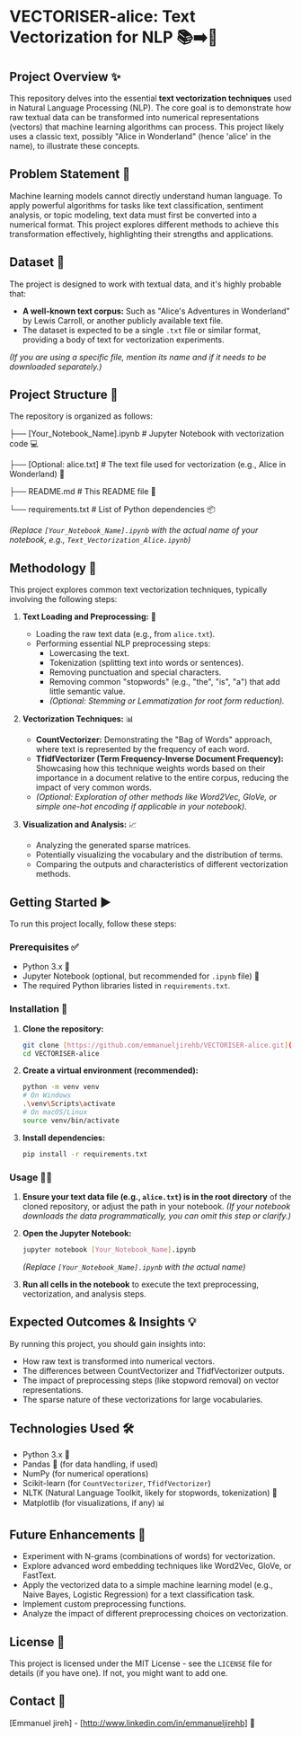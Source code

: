 

# VECTORISER-alice: Text Vectorization for NLP 📚➡️🔢

## Project Overview ✨

This repository delves into the essential **text vectorization techniques** used in Natural Language Processing (NLP). The core goal is to demonstrate how raw textual data can be transformed into numerical representations (vectors) that machine learning algorithms can process. This project likely uses a classic text, possibly "Alice in Wonderland" (hence 'alice' in the name), to illustrate these concepts.

## Problem Statement 🤔

Machine learning models cannot directly understand human language. To apply powerful algorithms for tasks like text classification, sentiment analysis, or topic modeling, text data must first be converted into a numerical format. This project explores different methods to achieve this transformation effectively, highlighting their strengths and applications.

## Dataset 📖

The project is designed to work with textual data, and it's highly probable that:
* **A well-known text corpus:** Such as "Alice's Adventures in Wonderland" by Lewis Carroll, or another publicly available text file.
* The dataset is expected to be a single `.txt` file or similar format, providing a body of text for vectorization experiments.

*(If you are using a specific file, mention its name and if it needs to be downloaded separately.)*

## Project Structure 📁

The repository is organized as follows:

├── [Your_Notebook_Name].ipynb   # Jupyter Notebook with vectorization code 💻

├── [Optional: alice.txt]        # The text file used for vectorization (e.g., Alice in Wonderland) 📖

├── README.md                    # This README file 📄

└── requirements.txt             # List of Python dependencies 📦


*(Replace `[Your_Notebook_Name].ipynb` with the actual name of your notebook, e.g., `Text_Vectorization_Alice.ipynb`)*

## Methodology 🧠

This project explores common text vectorization techniques, typically involving the following steps:

1.  **Text Loading and Preprocessing:** 🧹
    * Loading the raw text data (e.g., from `alice.txt`).
    * Performing essential NLP preprocessing steps:
        * Lowercasing the text.
        * Tokenization (splitting text into words or sentences).
        * Removing punctuation and special characters.
        * Removing common "stopwords" (e.g., "the", "is", "a") that add little semantic value.
        * *(Optional: Stemming or Lemmatization for root form reduction).*
          
2.  **Vectorization Techniques:** 📊
    * **CountVectorizer:** Demonstrating the "Bag of Words" approach, where text is represented by the frequency of each word.
    * **TfidfVectorizer (Term Frequency-Inverse Document Frequency):** Showcasing how this technique weights words based on their importance in a document relative to the entire corpus, reducing the impact of very common words.
    * *(Optional: Exploration of other methods like Word2Vec, GloVe, or simple one-hot encoding if applicable in your notebook).*
      
3.  **Visualization and Analysis:** 📈
    * Analyzing the generated sparse matrices.
    * Potentially visualizing the vocabulary and the distribution of terms.
    * Comparing the outputs and characteristics of different vectorization methods.

## Getting Started ▶️

To run this project locally, follow these steps:

### Prerequisites ✅

* Python 3.x 🐍
* Jupyter Notebook (optional, but recommended for `.ipynb` file) 📓
* The required Python libraries listed in `requirements.txt`.

### Installation 🚀

1.  **Clone the repository:**
    ```bash
    git clone [https://github.com/emmanueljirehb/VECTORISER-alice.git](https://github.com/emmanueljirehb/VECTORISER-alice.git)
    cd VECTORISER-alice
    ```

2.  **Create a virtual environment (recommended):**
    ```bash
    python -m venv venv
    # On Windows
    .\venv\Scripts\activate
    # On macOS/Linux
    source venv/bin/activate
    ```

3.  **Install dependencies:**
    ```bash
    pip install -r requirements.txt
    ```

### Usage 🏃‍♂️

1.  **Ensure your text data file (e.g., `alice.txt`) is in the root directory** of the cloned repository, or adjust the path in your notebook.
    *(If your notebook downloads the data programmatically, you can omit this step or clarify.)*

2.  **Open the Jupyter Notebook:**
    ```bash
    jupyter notebook [Your_Notebook_Name].ipynb
    ```
    *(Replace `[Your_Notebook_Name].ipynb` with the actual name)*

3.  **Run all cells in the notebook** to execute the text preprocessing, vectorization, and analysis steps.

## Expected Outcomes & Insights 💡

By running this project, you should gain insights into:
* How raw text is transformed into numerical vectors.
* The differences between CountVectorizer and TfidfVectorizer outputs.
* The impact of preprocessing steps (like stopword removal) on vector representations.
* The sparse nature of these vectorizations for large vocabularies.

## Technologies Used 🛠️

* Python 3.x 🐍
* Pandas 🐼 (for data handling, if used)
* NumPy (for numerical operations)
* Scikit-learn (for `CountVectorizer`, `TfidfVectorizer`)
* NLTK (Natural Language Toolkit, likely for stopwords, tokenization) 📖
* Matplotlib (for visualizations, if any) 📊

## Future Enhancements 🚀

* Experiment with N-grams (combinations of words) for vectorization.
* Explore advanced word embedding techniques like Word2Vec, GloVe, or FastText.
* Apply the vectorized data to a simple machine learning model (e.g., Naive Bayes, Logistic Regression) for a text classification task.
* Implement custom preprocessing functions.
* Analyze the impact of different preprocessing choices on vectorization.

## License 📜

This project is licensed under the MIT License - see the `LICENSE` file for details (if you have one). If not, you might want to add one.

## Contact 📧

[Emmanuel jireh] - [http://www.linkedin.com/in/emmanueljirehb] 👋

